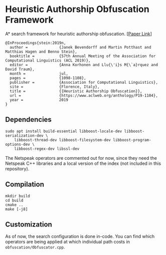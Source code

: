 # Heuristic Authorship Obfuscation Framework

A* search framework for heuristic authorship obfuscation.
[[Paper Link](https://webis.de/downloads/publications/papers/stein_2019m.pdf)]

    @InProceedings{stein:2019n,
      author =              {Janek Bevendorff and Martin Potthast and Matthias Hagen and Benno Stein},
      booktitle =           {57th Annual Meeting of the Association for Computational Linguistics (ACL 2019)},
      editor =              {Anna Korhonen and Llu{\'i}s M{\`a}rquez and David Traum},
      month =               jul,
      pages =               {1098-1108},
      publisher =           {Association for Computational Linguistics},
      site =                {Florence, Italy},
      title =               {{Heuristic Authorship Obfuscation}},
      url =                 {https://www.aclweb.org/anthology/P19-1104},
      year =                2019
    }

    
## Dependencies
    
    sudo apt install build-essential libboost-locale-dev libboost-serialization-dev \
        libboost-thread-dev libboost-filesystem-dev libboost-program-options-dev \
        libboost-regex-dev libssl-dev

The Netspeak operators are commented out for now, since they need the Netspeak C++
libraries and a local version of the index (not included in this repository).

## Compilation

    mkdir build
    cd build
    cmake ..
    make [-j8]

## Customization

As of now, the search configuration is done in-code. You can find which operators
are being applied at which individual path costs in `obfuscation/Obfuscator.cpp`.
